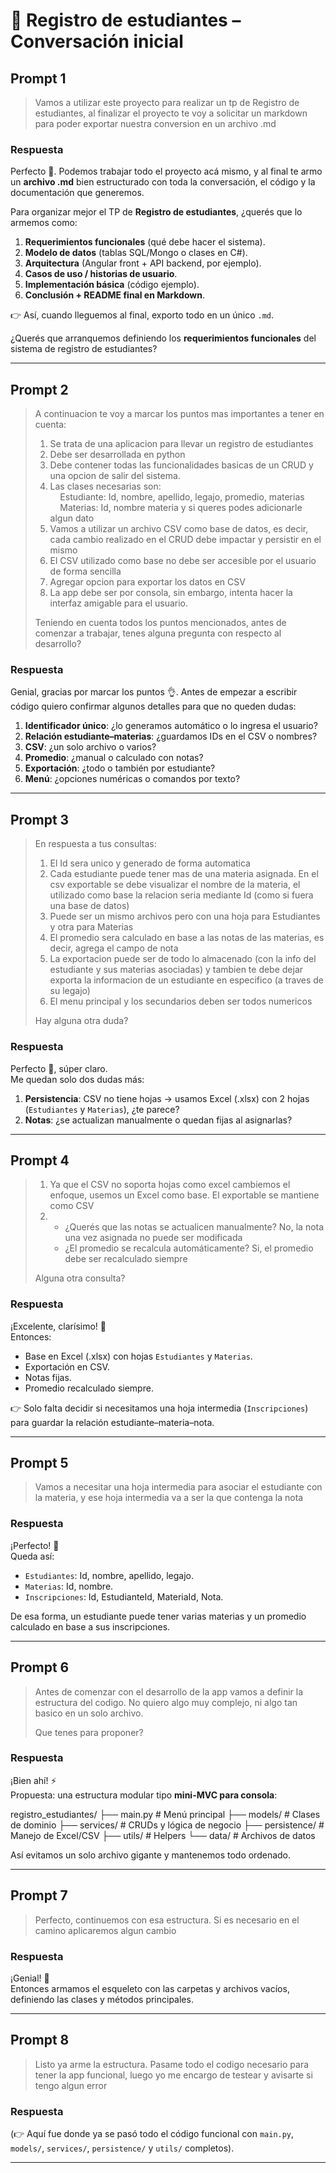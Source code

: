 # 📘 Registro de estudiantes – Conversación inicial

## Prompt 1
> Vamos a utilizar este proyecto para realizar un tp de Registro de estudiantes, al finalizar el proyecto te voy a solicitar un markdown para poder exportar nuestra conversion en un archivo .md

### Respuesta
Perfecto 🙌. Podemos trabajar todo el proyecto acá mismo, y al final te armo un **archivo .md** bien estructurado con toda la conversación, el código y la documentación que generemos.  

Para organizar mejor el TP de **Registro de estudiantes**, ¿querés que lo armemos como:  
1. **Requerimientos funcionales** (qué debe hacer el sistema).  
2. **Modelo de datos** (tablas SQL/Mongo o clases en C#).  
3. **Arquitectura** (Angular front + API backend, por ejemplo).  
4. **Casos de uso / historias de usuario**.  
5. **Implementación básica** (código ejemplo).  
6. **Conclusión + README final en Markdown**.  

👉 Así, cuando lleguemos al final, exporto todo en un único `.md`.  

¿Querés que arranquemos definiendo los **requerimientos funcionales** del sistema de registro de estudiantes?

---

## Prompt 2
> A continuacion te voy a marcar los puntos mas importantes a tener en cuenta:
>
> 1. Se trata de una aplicacion para llevar un registro de estudiantes  
> 2. Debe ser desarrollada en python  
> 3. Debe contener todas las funcionalidades basicas de un CRUD y una opcion de salir del sistema.  
> 4. Las clases necesarias son:  
> &nbsp;&nbsp;&nbsp;&nbsp;Estudiante: Id, nombre, apellido, legajo, promedio, materias  
> &nbsp;&nbsp;&nbsp;&nbsp;Materias: Id, nombre materia y si queres podes adicionarle algun dato  
> 5. Vamos a utilizar un archivo CSV como base de datos, es decir, cada cambio realizado en el CRUD debe impactar y persistir en el mismo  
> 6. El CSV utilizado como base no debe ser accesible por el usuario de forma sencilla  
> 7. Agregar opcion para exportar los datos en CSV  
> 8. La app debe ser por consola, sin embargo, intenta hacer la interfaz amigable para el usuario.
>
> Teniendo en cuenta todos los puntos mencionados, antes de comenzar a trabajar, tenes alguna pregunta con respecto al desarrollo?

### Respuesta
Genial, gracias por marcar los puntos 👌. Antes de empezar a escribir código quiero confirmar algunos detalles para que no queden dudas:  

1. **Identificador único**: ¿lo generamos automático o lo ingresa el usuario?  
2. **Relación estudiante–materias**: ¿guardamos IDs en el CSV o nombres?  
3. **CSV**: ¿un solo archivo o varios?  
4. **Promedio**: ¿manual o calculado con notas?  
5. **Exportación**: ¿todo o también por estudiante?  
6. **Menú**: ¿opciones numéricas o comandos por texto?  

---

## Prompt 3
> En respuesta a tus consultas:
>
> 1. El Id sera unico y generado de forma automatica  
> 2. Cada estudiante puede tener mas de una materia asignada. En el csv exportable se debe visualizar el nombre de la materia, el utilizado como base la relacion seria mediante Id (como si fuera una base de datos)  
> 3. Puede ser un mismo archivos pero con una hoja para Estudiantes y otra para Materias  
> 4. El promedio sera calculado en base a las notas de las materias, es decir, agrega el campo de nota  
> 5. La exportacion puede ser de todo lo almacenado (con la info del estudiante y sus materias asociadas) y tambien te debe dejar exporta la informacion de un estudiante en especifico (a traves de su legajo)  
> 6. El menu principal y los secundarios deben ser todos numericos
>
> Hay alguna otra duda?

### Respuesta
Perfecto 🙌, súper claro.  
Me quedan solo dos dudas más:  

1. **Persistencia**: CSV no tiene hojas → usamos Excel (.xlsx) con 2 hojas (`Estudiantes` y `Materias`), ¿te parece?  
2. **Notas**: ¿se actualizan manualmente o quedan fijas al asignarlas?  

---

## Prompt 4
> 1. Ya que el CSV no soporta hojas como excel cambiemos el enfoque, usemos un Excel como base. El exportable se mantiene como CSV  
> 2.  
>    - ¿Querés que las notas se actualicen manualmente? No, la nota una vez asignada no puede ser modificada  
>    - ¿El promedio se recalcula automáticamente? Si, el promedio debe ser recalculado siempre
>
> Alguna otra consulta?

### Respuesta
¡Excelente, clarísimo! 🚀  
Entonces:  
- Base en Excel (.xlsx) con hojas `Estudiantes` y `Materias`.  
- Exportación en CSV.  
- Notas fijas.  
- Promedio recalculado siempre.  

👉 Solo falta decidir si necesitamos una hoja intermedia (`Inscripciones`) para guardar la relación estudiante–materia–nota.  

---

## Prompt 5
> Vamos a necesitar una hoja intermedia para asociar el estudiante con la materia, y ese hoja intermedia va a ser la que contenga la nota

### Respuesta
¡Perfecto! 🙌  
Queda así:  
- `Estudiantes`: Id, nombre, apellido, legajo.  
- `Materias`: Id, nombre.  
- `Inscripciones`: Id, EstudianteId, MateriaId, Nota.  

De esa forma, un estudiante puede tener varias materias y un promedio calculado en base a sus inscripciones.  

---

## Prompt 6
> Antes de comenzar con el desarrollo de la app vamos a definir la estructura del codigo. No quiero algo muy complejo, ni algo tan basico en un solo archivo.  
>
> Que tenes para proponer?

### Respuesta
¡Bien ahí! ⚡  
Propuesta: una estructura modular tipo **mini-MVC para consola**:  

registro_estudiantes/
├── main.py # Menú principal
├── models/ # Clases de dominio
├── services/ # CRUDs y lógica de negocio
├── persistence/ # Manejo de Excel/CSV
├── utils/ # Helpers
└── data/ # Archivos de datos


Así evitamos un solo archivo gigante y mantenemos todo ordenado.  

---

## Prompt 7
> Perfecto, continuemos con esa estructura. Si es necesario en el camino aplicaremos algun cambio

### Respuesta
¡Genial! 🚀  
Entonces armamos el esqueleto con las carpetas y archivos vacíos, definiendo las clases y métodos principales.  

---

## Prompt 8
> Listo ya arme la estructura. Pasame todo el codigo necesario para tener la app funcional, luego yo me encargo de testear y avisarte si tengo algun error

### Respuesta
(👉 Aquí fue donde ya se pasó todo el código funcional con `main.py`, `models/`, `services/`, `persistence/` y `utils/` completos).  

---
	

